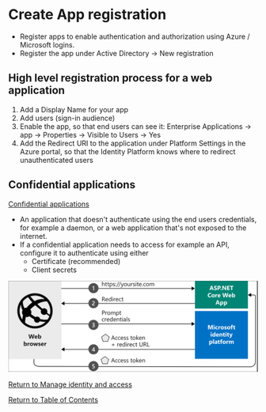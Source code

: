 # Create App registration

* Register apps to enable authentication and authorization using Azure / Microsoft logins.
* Register the app under Active Directory -> New registration

## High level registration process for a web application

1. Add a Display Name for your app
2. Add users (sign-in audience)
3. Enable the app, so that end users can see it: Enterprise Applications -> app -> Properties -> Visible to Users -> Yes
4. Add the Redirect URI to the application under Platform Settings in the Azure portal, so that the Identity Platform knows where to redirect unauthenticated users

## Confidential applications

[Confidential applications](https://docs.microsoft.com/en-us/azure/active-directory/develop/msal-client-applications)

* An application that doesn't authenticate using the end users credentials, for example a daemon, or a web application that's not exposed to the internet.
* If a confidential application needs to access for example an API, configure it to authenticate using either
   * Certificate (recommended)
   * Client secrets


![Create application registration](img/CreateAppRegistration.png)

[Return to Manage identity and access](README.md)

[Return to Table of Contents](../README.md)